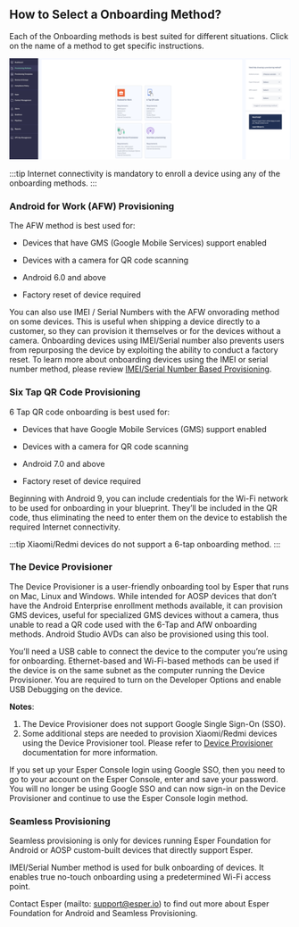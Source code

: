
## How to Select a Onboarding Method?

Each of the Onboarding methods is best suited for different situations. Click on the name of a method to get specific instructions.

![provisioning methods](./images/ProvisioningMethod_MainPage.png)

:::tip
Internet connectivity is mandatory to enroll a device using any of the onboarding methods.
:::

### Android for Work (AFW) Provisioning

The AFW method is best used for:

* Devices that have GMS (Google Mobile Services) support enabled

* Devices with a camera for QR code scanning

* Android 6.0 and above

* Factory reset of device required

You can also use IMEI / Serial Numbers with the AFW onvorading method on some devices. This is useful when shipping a device directly to a customer, so they can provision it themselves or for the devices without a camera. Onboarding devices using IMEI/Serial number also prevents users from repurposing the device by exploiting the ability to conduct a factory reset. To learn more about onboarding devices using the IMEI or serial number method, please review [IMEI/Serial Number Based Provisioning](./imei-provisioning.md). 

### Six Tap QR Code Provisioning

6 Tap QR code onboarding is best used for:

* Devices that have Google Mobile Services (GMS) support enabled

* Devices with a camera for QR code scanning

* Android 7.0 and above

* Factory reset of device required

Beginning with Android 9, you can include credentials for the Wi-Fi network to be used for onboarding in your blueprint. They’ll be included in the QR code, thus eliminating the need to enter them on the device to establish the required Internet connectivity.

:::tip
Xiaomi/Redmi devices do not support a 6-tap onboarding method.
:::

### The Device Provisioner

The Device Provisioner is a user-friendly onboarding tool by Esper that runs on Mac, Linux and Windows. While intended for AOSP devices that don’t have the Android Enterprise enrollment methods available, it can provision GMS devices, useful for specialized GMS devices without a camera, thus unable to read a QR code used with the 6-Tap and AfW onboarding methods. Android Studio AVDs can also be provisioned using this tool.


You’ll need a USB cable to connect the device to the computer you’re using for onboarding. Ethernet-based and Wi-Fi-based methods can be used if the device is on the same subnet as the computer running the Device Provisioner. You are required to turn on the Developer Options and enable USB Debugging on the device.

**Notes**: 
1) The Device Provisioner does not support Google Single Sign-On (SSO).
2) Some additional steps are needed to provision Xiaomi/Redmi devices using the Device Provisioner tool. Please refer to [Device Provisioner](https://docs.esper.io/home/provisioner.html) documentation for more information.

If you set up your Esper Console login using Google SSO, then you need to go to your account on the Esper Console, enter and save your password. You will no longer be using Google SSO and can now sign-in on the Device Provisioner and continue to use the Esper Console login method.

### Seamless Provisioning

Seamless provisioning is only for devices running Esper Foundation for Android or AOSP custom-built devices that directly support Esper.

IMEI/Serial Number method is used for bulk onboarding of devices. It enables true no-touch onboarding using a predetermined Wi-Fi access point.

Contact Esper (mailto: [support@esper.io](mailto:support@esper.io)) to find out more about Esper Foundation for Android and Seamless Provisioning.